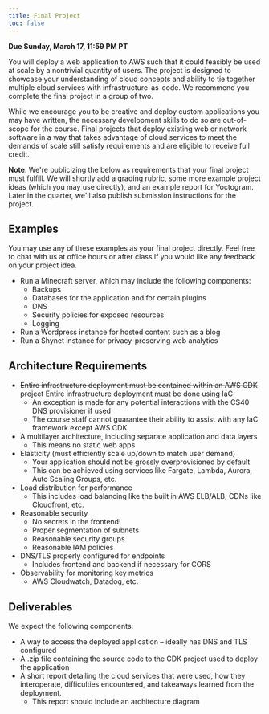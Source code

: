 ```yaml
---
title: Final Project
toc: false
---
```


**Due Sunday, March 17, 11:59 PM PT**

You will deploy a web application to AWS such that it could feasibly be used at scale by a nontrivial quantity of users. The project is designed to showcase your understanding of cloud concepts and ability to tie together multiple cloud services with infrastructure-as-code. We recommend you complete the final project in a group of two.

While we encourage you to be creative and deploy custom applications you may have written, the necessary development skills to do so are out-of-scope for the course. Final projects that deploy existing web or network software in a way that takes advantage of cloud services to meet the demands of scale still satisfy requirements and are eligible to receive full credit.

**Note**: We're publicizing the below as requirements that your final project must fulfill. We will shortly add a grading rubric, some more example project ideas (which you may use directly), and an example report for Yoctogram. Later in the quarter, we'll also publish submission instructions for the project.

## Examples

You may use any of these examples as your final project directly. Feel free to chat with us at office hours or after class if you would like any feedback on your project idea.

* Run a Minecraft server, which may include the following components:
  - Backups
  - Databases for the application and for certain plugins
  - DNS
  - Security policies for exposed resources
  - Logging
* Run a Wordpress instance for hosted content such as a blog
* Run a Shynet instance for privacy-preserving web analytics

## Architecture Requirements

* ~~Entire infrastructure deployment must be contained within an AWS CDK project~~ Entire infrastructure deployment must be done using IaC
  - An exception is made for any potential interactions with the CS40 DNS provisioner if used
  - The course staff cannot guarantee their ability to assist with any IaC framework except AWS CDK
* A multilayer architecture, including separate application and data layers
  - This means no static web apps
* Elasticity (must efficiently scale up/down to match user demand)
  - Your application should not be grossly overprovisioned by default
  - This can be achieved using services like Fargate, Lambda, Aurora, Auto Scaling Groups, etc.
* Load distribution for performance
  - This includes load balancing like the built in AWS ELB/ALB, CDNs like Cloudfront, etc.
* Reasonable security
  - No secrets in the frontend!
  - Proper segmentation of subnets
  - Reasonable security groups
  - Reasonable IAM policies
* DNS/TLS properly configured for endpoints
  - Includes frontend and backend if necessary for CORS
* Observability for monitoring key metrics
  - AWS Cloudwatch, Datadog, etc.

## Deliverables

We expect the following components:

* A way to access the deployed application – ideally has DNS and TLS configured
* A .zip file containing the source code to the CDK project used to deploy the application
* A short report detailing the cloud services that were used, how they interoperate,  difficulties encountered, and takeaways learned from the deployment.
  - This report should include an architecture diagram
